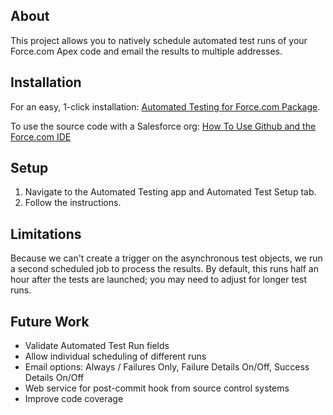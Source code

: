 About
-----    

This project allows you to natively schedule automated test runs of your Force.com Apex code and email the results to multiple addresses.

Installation
------------

For an easy, 1-click installation: [Automated Testing for Force.com Package](https://login.salesforce.com/packaging/installPackage.apexp?p0=04tU0000000How2).

To use the source code with a Salesforce org: [How To Use Github and the Force.com IDE](http://blog.sforce.com/sforce/2011/04/how-to-use-git-github-force-com-ide-open-source-labs-apps.html)   

Setup
-----

1. Navigate to the Automated Testing app and Automated Test Setup tab.
2. Follow the instructions.   

Limitations
-----------

Because we can't create a trigger on the asynchronous test objects, we run a second scheduled job to process the results. By default, this runs half an hour after the tests are launched; you may need to adjust for longer test runs.

Future Work
-----------

* Validate Automated Test Run fields
* Allow individual scheduling of different runs
* Email options: Always / Failures Only, Failure Details On/Off, Success Details On/Off  
* Web service for post-commit hook from source control systems  
* Improve code coverage
